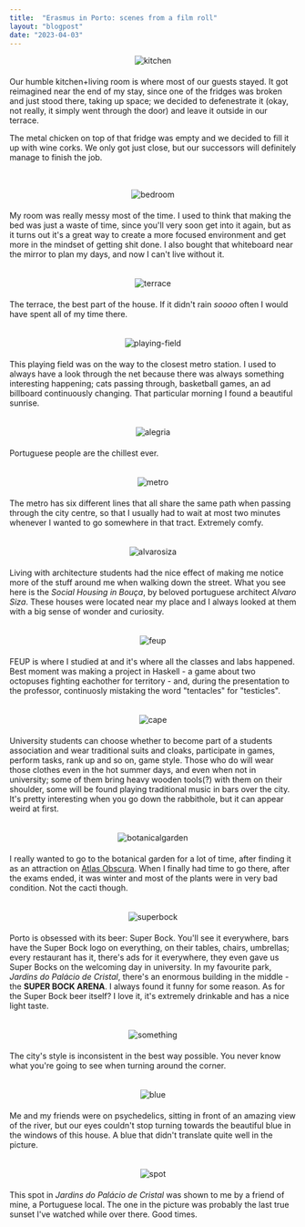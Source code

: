 ```yaml
---
title:  "Erasmus in Porto: scenes from a film roll"
layout: "blogpost"
date: "2023-04-03"
---
```



<div style="display:flex; justify-content:center; padding-bottom: 20px;">
    <img src="/assets/images/porto/1.jpg" class="imgBorder" style="margin:auto; max-width:100%" alt="kitchen">
</div>
Our humble kitchen+living room is where most of our guests stayed. It got reimagined near the end of my stay, since one of the fridges was broken and just stood there, taking up space; we decided to defenestrate it (okay, not really, it simply went through the door) and leave it outside in our terrace. 

The metal chicken on top of that fridge was empty and we decided to fill it up with wine corks. We only got just close, but our successors will definitely manage to finish the job.
<br>
<br>
<br>
<div style="display:flex; justify-content:center; padding-bottom: 20px;">
    <img src="/assets/images/porto/2.jpg" class="imgBorder" style="margin:auto; max-width:100%" alt="bedroom">
</div>
My room was really messy most of the time. I used to think that making the bed was just a waste of time, since you'll very soon get into it again, but as it turns out it's a great way to create a more focused environment and get more in the mindset of getting shit done. I also bought that whiteboard near the mirror to plan my days, and now I can't live without it.
<br>
<br>
<br>
<div style="display:flex; justify-content:center; padding-bottom: 20px;">
    <img src="/assets/images/porto/3.jpg" class="imgBorder" style="margin:auto; max-width:100%" alt="terrace">
</div>
The terrace, the best part of the house. If it didn't rain <i>soooo</i> often I would have spent all of my time there.
<br>
<br>
<br>
<div style="display:flex; justify-content:center; padding-bottom: 20px;">
    <img src="/assets/images/porto/4.jpg" class="imgBorder" style="margin:auto; max-width:100%" alt="playing-field">
</div>
This playing field was on the way to the closest metro station. I used to always have a look through the net because there was always something interesting happening; cats passing through, basketball games, an ad billboard continuously changing. That particular morning I found a beautiful sunrise.
<br>
<br>
<br>

<div style="display:flex; justify-content:center; padding-bottom: 20px;">
    <img src="/assets/images/porto/5.jpg" class="imgBorder" style="margin:auto; max-width:100%" alt="alegria">
</div>
Portuguese people are the chillest ever.
<br>
<br>
<br>

<div style="display:flex; justify-content:center; padding-bottom: 20px;">
    <img src="/assets/images/porto/6.jpg" class="imgBorder" style="margin:auto; max-width:100%" alt="metro">
</div>
The metro has six different lines that all share the same path when passing through the city centre, so that I usually had to wait at most two minutes whenever I wanted to go somewhere in that tract. Extremely comfy.
<br>
<br>
<br>

<div style="display:flex; justify-content:center; padding-bottom: 20px;">
    <img src="/assets/images/porto/7.jpg" class="imgBorder" style="margin:auto; max-width:100%" alt="alvarosiza">
</div>
Living with architecture students had the nice effect of making me notice more of the stuff around me when walking down the street. What you see here is the <i>Social Housing in Bouça</i>, by beloved portuguese architect <i>Alvaro Siza</i>. These houses were located near my place and I always looked at them with a big sense of wonder and curiosity.
<br>
<br>
<br>


<div style="display:flex; justify-content:center; padding-bottom: 20px;">
    <img src="/assets/images/porto/9.jpg" class="imgBorder" style="margin:auto; max-width:100%" alt="feup">
</div>
FEUP is where I studied at and it's where all the classes and labs happened. Best moment was making a project in Haskell - a game about two octopuses fighting eachother for territory - and, during the presentation to the professor, continuosly mistaking the word "tentacles" for "testicles".
<br>
<br>
<br>

<div style="display:flex; justify-content:center; padding-bottom: 20px;">
    <img src="/assets/images/porto/10.jpg" class="imgBorder" style="margin:auto; max-width:100%" alt="cape">
</div>
University students can choose whether to become part of a students association and wear traditional suits and cloaks, participate in games, perform tasks, rank up and so on, game style. Those who do will wear those clothes even in the hot summer days, and even when not in university; some of them bring heavy wooden tools(?) with them on their shoulder, some will be found playing traditional music in bars over the city. It's pretty interesting when you go down the rabbithole, but it can appear weird at first.
<br>
<br>
<br>

<div style="display:flex; justify-content:center; padding-bottom: 20px;">
    <img src="/assets/images/porto/11.jpg" class="imgBorder" style="margin:auto; max-width:100%" alt="botanicalgarden">
</div>
I really wanted to go to the botanical garden for a lot of time, after finding it as an attraction on <a href="https://www.atlasobscura.com/things-to-do/porto-portugal">Atlas Obscura</a>. When I finally had time to go there, after the exams ended, it was winter and most of the plants were in very bad condition. Not the cacti though.
<br>
<br>
<br>

<div style="display:flex; justify-content:center; padding-bottom: 20px;">
    <img src="/assets/images/porto/12.jpg" class="imgBorder" style="margin:auto; max-width:100%" alt="superbock">
</div>
Porto is obsessed with its beer: Super Bock. You'll see it everywhere, bars have the Super Bock logo on everything, on their tables, chairs, umbrellas; every restaurant has it, there's ads for it everywhere, they even gave us Super Bocks on the welcoming day in university. In my favourite park, <i>Jardins do Palácio de Cristal</i>, there's an enormous building in the middle - the <b>SUPER BOCK ARENA</b>. I always found it funny for some reason. As for the Super Bock beer itself? I love it, it's extremely drinkable and has a nice light taste.
<br>
<br>
<br>

<div style="display:flex; justify-content:center; padding-bottom: 20px;">
    <img src="/assets/images/porto/13.jpg" class="imgBorder" style="margin:auto; max-width:100%" alt="something">
</div>
The city's style is inconsistent in the best way possible. You never know what you're going to see when turning around the corner.
<br>
<br>
<br>


<div style="display:flex; justify-content:center; padding-bottom: 20px;">
    <img src="/assets/images/porto/14.jpg" class="imgBorder" style="margin:auto; max-width:100%" alt="blue">
</div>
Me and my friends were on psychedelics, sitting in front of an amazing view of the river, but our eyes couldn't stop turning towards the beautiful blue in the windows of this house. A blue that didn't translate quite well in the picture.
<br>
<br>
<br>


<div style="display:flex; justify-content:center; padding-bottom: 20px;">
    <img src="/assets/images/porto/16.jpg" class="imgBorder" style="margin:auto; max-width:100%" alt="spot">
</div>
This spot in <i>Jardins do Palácio de Cristal</i> was shown to me by a friend of mine, a Portuguese local. The one in the picture was probably the last true sunset I've watched while over there. Good times.